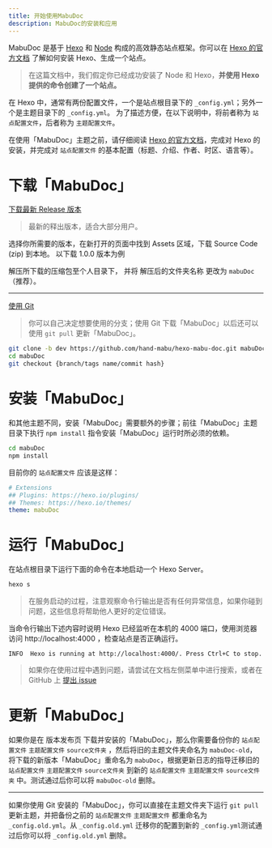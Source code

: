 ```yaml
---
title: 开始使用MabuDoc
description: MabuDoc的安装和应用
---
```


MabuDoc 是基于 [Hexo](https://hexo.io/zh-cn/docs/) 和 [Node](https://nodejs.org/) 构成的高效静态站点框架。你可以在 [Hexo 的官方文档](https://hexo.io/zh-cn/docs/) 了解如何安装 Hexo、生成一个站点。

> 在这篇文档中，我们假定你已经成功安装了 Node 和 Hexo，**并使用 Hexo 提供的命令创建了一个站点。**

在 Hexo 中，通常有两份配置文件，一个是站点根目录下的 `_config.yml`；另外一个是主题目录下的 `_config.yml`。 为了描述方便，在以下说明中，将前者称为 `站点配置文件`，后者称为 `主题配置文件`。

在使用「MabuDoc」主题之前，请仔细阅读 [Hexo 的官方文档](https://hexo.io/zh-cn/docs/)，完成对 Hexo 的安装，并完成对 `站点配置文件` 的基本配置（标题、介绍、作者、时区、语言等）。

# 下载「MabuDoc」

[下载最新 Release 版本](https://github.com/hand-mabu/hexo-mabu-doc/releases/)

> 最新的释出版本，适合大部分用户。

选择你所需要的版本，在新打开的页面中找到 Assets 区域，下载 Source Code (zip) 到本地。
以下载 1.0.0 版本为例

解压所下载的压缩包至个人目录下， 并将 解压后的文件夹名称 更改为 `mabuDoc`（推荐）。

----

[使用 Git](https://github.com/hand-mabu/hexo-mabu-doc)

> 你可以自己决定想要使用的分支；使用 Git 下载「MabuDoc」以后还可以使用 `git pull` 更新「MabuDoc」。

```bash
git clone -b dev https://github.com/hand-mabu/hexo-mabu-doc.git mabuDoc
cd mabuDoc
git checkout {branch/tags name/commit hash}
```

# 安装「MabuDoc」

和其他主题不同，安装「MabuDoc」需要额外的步骤；前往「MabuDoc」主题目录下执行 `npm install` 指令安装「MabuDoc」运行时所必须的依赖。

```bash
cd mabuDoc
npm install
```

目前你的 `站点配置文件` 应该是这样：

```yaml
# Extensions
## Plugins: https://hexo.io/plugins/
## Themes: https://hexo.io/themes/
theme: mabuDoc
```

# 运行「MabuDoc」

在站点根目录下运行下面的命令在本地启动一个 Hexo Server。

```bash
hexo s
```

> 在服务启动的过程，注意观察命令行输出是否有任何异常信息，如果你碰到问题，这些信息将帮助他人更好的定位错误。

当命令行输出下述内容时说明 Hexo 已经监听在本机的 4000 端口，使用浏览器访问 http://localhost:4000 ，检查站点是否正确运行。

```
INFO  Hexo is running at http://localhost:4000/. Press Ctrl+C to stop.
```

> 如果你在使用过程中遇到问题，请尝试在文档左侧菜单中进行搜索，或者在 GitHub 上 [提出 issue](https://github.com/hand-mabu/hexo-mabu-doc/issues)

# 更新「MabuDoc」

如果你是在 版本发布页 下载并安装的「MabuDoc」，那么你需要备份你的 `站点配置文件` `主题配置文件` `source文件夹` ，然后将旧的主题文件夹命名为 `mabuDoc-old`，将下载的新版本「MabuDoc」重命名为 `mabuDoc`，根据更新日志的指导迁移旧的 `站点配置文件` `主题配置文件` `source文件夹` 到新的 `站点配置文件` `主题配置文件` `source文件夹` 中。测试通过后你可以将 `mabuDoc-old` 删除。

----

如果你使用 Git 安装的「MabuDoc」，你可以直接在主题文件夹下运行 `git pull` 更新主题，并把备份之前的 `站点配置文件` `主题配置文件` 都重命名为 `_config.old.yml`。从 `_config.old.yml` 迁移你的配置到新的 `_config.yml`测试通过后你可以将 `_config.old.yml` 删除。
